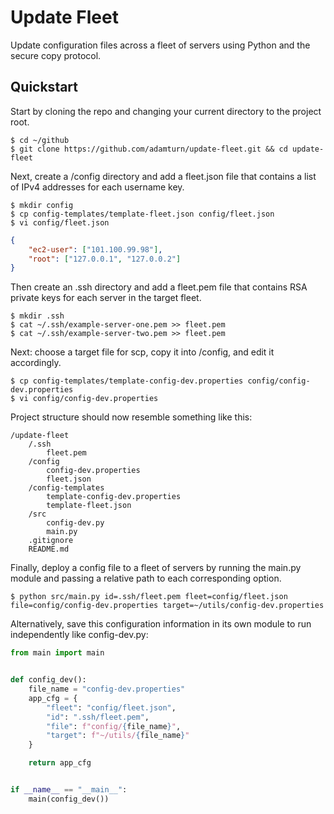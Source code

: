 # Update Fleet
Update configuration files across a fleet of servers using Python and the secure copy protocol.

## Quickstart
Start by cloning the repo and changing your current directory to the project root.
```shell
$ cd ~/github
$ git clone https://github.com/adamturn/update-fleet.git && cd update-fleet
```

Next, create a /config directory and add a fleet.json file that contains a list of IPv4 addresses for each username key.
```shell
$ mkdir config
$ cp config-templates/template-fleet.json config/fleet.json
$ vi config/fleet.json
```
```json
{
    "ec2-user": ["101.100.99.98"],
    "root": ["127.0.0.1", "127.0.0.2"]
}
```

Then create an .ssh directory and add a fleet.pem file that contains RSA private keys for each server in the target fleet.
```shell
$ mkdir .ssh
$ cat ~/.ssh/example-server-one.pem >> fleet.pem
$ cat ~/.ssh/example-server-two.pem >> fleet.pem
```

Next: choose a target file for scp, copy it into /config, and edit it accordingly.
```shell
$ cp config-templates/template-config-dev.properties config/config-dev.properties
$ vi config/config-dev.properties
```

Project structure should now resemble something like this:
```
/update-fleet
    /.ssh
        fleet.pem
    /config
        config-dev.properties
        fleet.json
    /config-templates
        template-config-dev.properties
        template-fleet.json
    /src
        config-dev.py
        main.py
    .gitignore
    README.md
```

Finally, deploy a config file to a fleet of servers by running the main.py module and passing a relative path to each corresponding option.
```shell
$ python src/main.py id=.ssh/fleet.pem fleet=config/fleet.json file=config/config-dev.properties target=~/utils/config-dev.properties
```

Alternatively, save this configuration information in its own module to run independently like config-dev.py:
```python
from main import main


def config_dev():
    file_name = "config-dev.properties"
    app_cfg = {
        "fleet": "config/fleet.json",
        "id": ".ssh/fleet.pem",
        "file": f"config/{file_name}",
        "target": f"~/utils/{file_name}"
    }

    return app_cfg


if __name__ == "__main__":
    main(config_dev())
```
